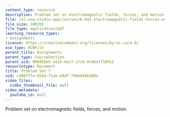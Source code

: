 ```yaml
---
content_type: resource
description: Problem set on electromagnetic fields, forces, and motion.
file: /ol-ocw-studio-app/courses/6-641-electromagnetic-fields-forces-and-motion-spring-2005/c488f7fa954af1abe0dff90e848b389a_ps7sp05.pdf
file_size: 188203
file_type: application/pdf
learning_resource_types:
- Assignments
license: https://creativecommons.org/licenses/by-nc-sa/4.0/
ocw_type: OCWFile
parent_title: Assignments
parent_type: CourseSection
parent_uid: 906956e5-4a15-8ec7-17c6-8c8641f10915
resourcetype: Document
title: Problem Set 7
uid: c488f7fa-954a-f1ab-e0df-f90e848b389a
video_files:
  video_thumbnail_file: null
video_metadata:
  youtube_id: null
---
```

Problem set on electromagnetic fields, forces, and motion.